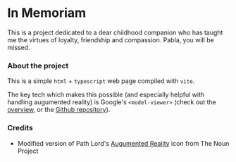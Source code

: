 # In Memoriam

This is a project dedicated to a dear childhood companion who has taught me the virtues of loyalty, friendship and compassion. Pabla, you will be missed.

### About the project

This is a simple `html` + `typescript` web page compiled with `vite`. 

The key tech which makes this possible (and especially helpful with handling augumented reality) is Google's `<model-viewer>` (check out the [overview](https://modelviewer.dev/), or the [Github repository](https://github.com/google/model-viewer)).

### Credits

- Modified version of Path Lord's [Augumented Reality](https://thenounproject.com/icon/augmented-reality-1741261/) icon from The Noun Project
